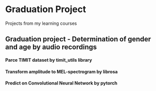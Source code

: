 # Graduation Project
Projects from my learning courses

## Graduation project - Determination of gender and age by audio recordings
#### Parce TIMIT dataset by timit_utils library
#### Transform amplitude to MEL-spectrogram by librosa
#### Predict on Convolutional Neural Network by pytorch
